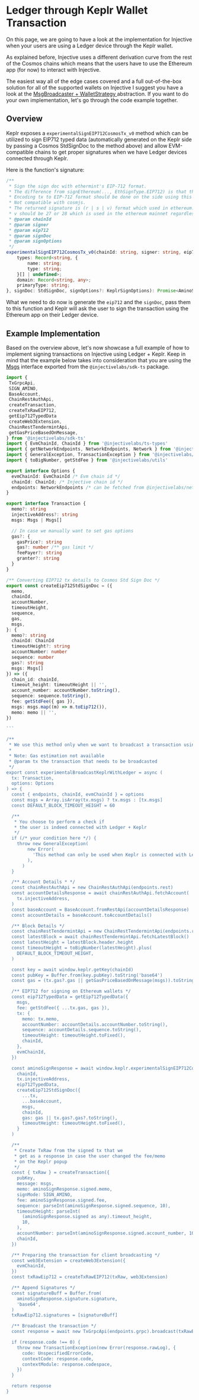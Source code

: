 # Ledger through Keplr Wallet Transaction

On this page, we are going to have a look at the implementation for Injective when your users are using a Ledger device through the Keplr wallet.

As explained before, Injective uses a different derivation curve from the rest of the Cosmos chains which means that the users have to use the Ethereum app (for now) to interact with Injective.

The easiest way all of the edge cases covered and a full out-of-the-box solution for all of the supported wallets on Injective I suggest you have a look at the [MsgBroadcaster + WalletStrategy ](./msgbroadcaster.md#msgbroadcaster-+-wallet-strategy)abstraction. If you want to do your own implementation, let's go through the code example together.

## Overview

Keplr exposes a `experimentalSignEIP712CosmosTx_v0` method which can be utilized to sign EIP712 typed data (automatically generated on the Keplr side by passing a Cosmos StdSignDoc to the method above) and allow EVM-compatible chains to get proper signatures when we have Ledger devices connected through Keplr.

Here is the function's signature:

```typescript
/**
 * Sign the sign doc with ethermint's EIP-712 format.
 * The difference from signEthereum(..., EthSignType.EIP712) is that this api returns a new sign doc changed by the user's fee setting and the signature for that sign doc.
 * Encoding tx to EIP-712 format should be done on the side using this api.
 * Not compatible with cosmjs.
 * The returned signature is (r | s | v) format which used in ethereum.
 * v should be 27 or 28 which is used in the ethereum mainnet regardless of chain.
 * @param chainId
 * @param signer
 * @param eip712
 * @param signDoc
 * @param signOptions
 */
experimentalSignEIP712CosmosTx_v0(chainId: string, signer: string, eip712: {
    types: Record<string, {
        name: string;
        type: string;
    }[] | undefined>;
    domain: Record<string, any>;
    primaryType: string;
}, signDoc: StdSignDoc, signOptions?: KeplrSignOptions): Promise<AminoSignResponse>;


```

What we need to do now is generate the `eip712` and the `signDoc`, pass them to this function and Keplr will ask the user to sign the transaction using the Ethereum app on their Ledger device.

## Example Implementation

Based on the overview above, let's now showcase a full example of how to implement signing transactions on Injective using Ledger + Keplr. Keep in mind that the example below takes into consideration that you are using the [Msgs](https://github.com/InjectiveLabs/injective-ts/blob/master/packages/sdk-ts/src/core/modules/msgs.ts#L60) interface exported from the `@injectivelabs/sdk-ts` package.

````typescript
import {
 TxGrpcApi,
 SIGN_AMINO,
 BaseAccount,
 ChainRestAuthApi,
 createTransaction,
 createTxRawEIP712,
 getEip712TypedData
 createWeb3Extension,
 ChainRestTendermintApi,
 getGasPriceBasedOnMessage,
} from '@injectivelabs/sdk-ts'
import { EvmChainId, ChainId } from '@injectivelabs/ts-types'
import { getNetworkEndpoints, NetworkEndpoints, Network } from '@injectivelabs/networks'
import { GeneralException, TransactionException } from '@injectivelabs/exceptions'
import { toBigNumber, getStdFee } from '@injectivelabs/utils'

export interface Options {
  evmChainId: EvmChainId /* Evm chain id */
  chainId: ChainId; /* Injective chain id */
  endpoints: NetworkEndpoints /* can be fetched from @injectivelabs/networks based on the Network */
}

export interface Transaction {
  memo?: string
  injectiveAddress?: string
  msgs: Msgs | Msgs[]

  // In case we manually want to set gas options
  gas?: {
    gasPrice?: string
    gas?: number /** gas limit */
    feePayer?: string
    granter?: string
  }
}

/** Converting EIP712 tx details to Cosmos Std Sign Doc */
export const createEip712StdSignDoc = ({
  memo,
  chainId,
  accountNumber,
  timeoutHeight,
  sequence,
  gas,
  msgs,
}: {
  memo?: string
  chainId: ChainId
  timeoutHeight?: string
  accountNumber: number
  sequence: number
  gas?: string
  msgs: Msgs[]
}) => ({
  chain_id: chainId,
  timeout_height: timeoutHeight || '',
  account_number: accountNumber.toString(),
  sequence: sequence.toString(),
  fee: getStdFee({ gas }),
  msgs: msgs.map((m) => m.toEip712()),
  memo: memo || '',
})

```

/**
 * We use this method only when we want to broadcast a transaction using Ledger on Keplr for Injective
 *
 * Note: Gas estimation not available
 * @param tx the transaction that needs to be broadcasted
 */
export const experimentalBroadcastKeplrWithLedger = async (
  tx: Transaction,
  options: Options
) => {
  const { endpoints, chainId, evmChainId } = options
  const msgs = Array.isArray(tx.msgs) ? tx.msgs : [tx.msgs]
  const DEFAULT_BLOCK_TIMEOUT_HEIGHT = 60

  /**
   * You choose to perform a check if
   * the user is indeed connected with Ledger + Keplr
   */
  if (/* your condition here */) {
    throw new GeneralException(
        new Error(
          'This method can only be used when Keplr is connected with Ledger',
        ),
      )
  }

  /** Account Details * */
  const chainRestAuthApi = new ChainRestAuthApi(endpoints.rest)
  const accountDetailsResponse = await chainRestAuthApi.fetchAccount(
    tx.injectiveAddress,
  )
  const baseAccount = BaseAccount.fromRestApi(accountDetailsResponse)
  const accountDetails = baseAccount.toAccountDetails()

  /** Block Details */
  const chainRestTendermintApi = new ChainRestTendermintApi(endpoints.rest)
  const latestBlock = await chainRestTendermintApi.fetchLatestBlock()
  const latestHeight = latestBlock.header.height
  const timeoutHeight = toBigNumber(latestHeight).plus(
    DEFAULT_BLOCK_TIMEOUT_HEIGHT,
  )

  const key = await window.keplr.getKey(chainId)
  const pubKey = Buffer.from(key.pubKey).toString('base64')
  const gas = (tx.gas?.gas || getGasPriceBasedOnMessage(msgs)).toString()

  /** EIP712 for signing on Ethereum wallets */
  const eip712TypedData = getEip712TypedData({
    msgs,
    fee: getStdFee({ ...tx.gas, gas }),
    tx: {
      memo: tx.memo,
      accountNumber: accountDetails.accountNumber.toString(),
      sequence: accountDetails.sequence.toString(),
      timeoutHeight: timeoutHeight.toFixed(),
      chainId,
    },
    evmChainId,
  })

  const aminoSignResponse = await window.keplr.experimentalSignEIP712CosmosTx_v0(
    chainId,
    tx.injectiveAddress,
    eip712TypedData,
    createEip712StdSignDoc({
      ...tx,
      ...baseAccount,
      msgs,
      chainId,
      gas: gas || tx.gas?.gas?.toString(),
      timeoutHeight: timeoutHeight.toFixed(),
    }
  )

  /**
   * Create TxRaw from the signed tx that we
   * get as a response in case the user changed the fee/memo
   * on the Keplr popup
   */
  const { txRaw } = createTransaction({
    pubKey,
    message: msgs,
    memo: aminoSignResponse.signed.memo,
    signMode: SIGN_AMINO,
    fee: aminoSignResponse.signed.fee,
    sequence: parseInt(aminoSignResponse.signed.sequence, 10),
    timeoutHeight: parseInt(
      (aminoSignResponse.signed as any).timeout_height,
      10,
    ),
    accountNumber: parseInt(aminoSignResponse.signed.account_number, 10),
    chainId,
  })

  /** Preparing the transaction for client broadcasting */
  const web3Extension = createWeb3Extension({
    evmChainId,
  })
  const txRawEip712 = createTxRawEIP712(txRaw, web3Extension)

  /** Append Signatures */
  const signatureBuff = Buffer.from(
    aminoSignResponse.signature.signature,
    'base64',
  )
  txRawEip712.signatures = [signatureBuff]

  /** Broadcast the transaction */
  const response = await new TxGrpcApi(endpoints.grpc).broadcast(txRawEip712)

  if (response.code !== 0) {
    throw new TransactionException(new Error(response.rawLog), {
      code: UnspecifiedErrorCode,
      contextCode: response.code,
      contextModule: response.codespace,
    })
  }

  return response
}
````
